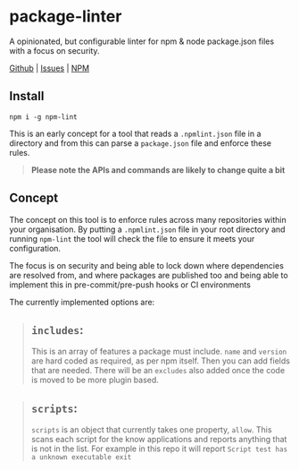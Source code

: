 # package-linter
A opinionated, but configurable linter for npm &amp; node package.json files with a focus on security.

[Github](https://github.com/tanepiper/npm-lint) | [Issues](https://github.com/tanepiper/npm-lint/issues) | [NPM](https://www.npmjs.com/package/npm-lint)

## Install

`npm i -g npm-lint`

This is an early concept for a tool that reads a `.npmlint.json` file in a directory and from this can parse a `package.json` file and enforce these rules.

> **Please note the APIs and commands are likely to change quite a bit**

## Concept

The concept on this tool is to enforce rules across many repositories within your organisation. By putting a `.npmlint.json` file in your root directory and running `npm-lint` the tool will check the file to ensure it meets your configuration.

The focus is on security and being able to lock down where dependencies are resolved from, and where packages are published too and being able to implement this in pre-commit/pre-push hooks or CI environments

The currently implemented options are:

> ## `includes`: 
> This is an array of features a package must include.  `name` and `version` are hard coded as required, as per npm itself. Then you can add fields that are needed.  There will be an `excludes` also added once the code is moved to be more plugin based.

> ## `scripts`:
> `scripts` is an object that currently takes one property, `allow`.  This scans each script for the know applications and reports
> anything that is not in the list.  For example in this repo it will report `Script test has a unknown executable exit`
